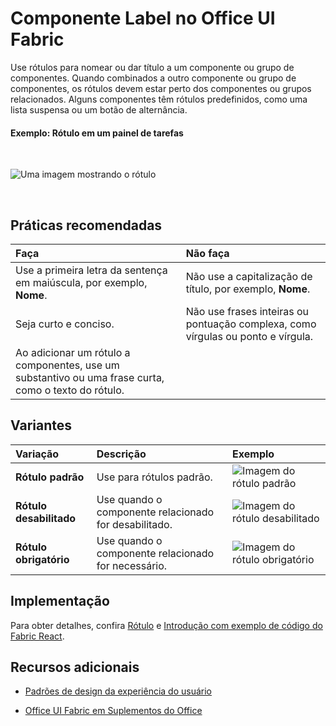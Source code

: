 # <a name="label-component-in-office-ui-fabric"></a>Componente Label no Office UI Fabric

Use rótulos para nomear ou dar título a um componente ou grupo de componentes. Quando combinados a outro componente ou grupo de componentes, os rótulos devem estar perto dos componentes ou grupos relacionados. Alguns componentes têm rótulos predefinidos, como uma lista suspensa ou um botão de alternância.
  
#### <a name="example-label-in-a-task-pane"></a>Exemplo: Rótulo em um painel de tarefas

<br/>

![Uma imagem mostrando o rótulo](../../images/overview_withApp_label.png)

<br/>

## <a name="best-practices"></a>Práticas recomendadas

|**Faça**|**Não faça**|
|:------------|:--------------|
|Use a primeira letra da sentença em maiúscula, por exemplo, **Nome**.|Não use a capitalização de título, por exemplo, **Nome**.|
|Seja curto e conciso.|Não use frases inteiras ou pontuação complexa, como vírgulas ou ponto e vírgula.|
|Ao adicionar um rótulo a componentes, use um substantivo ou uma frase curta, como o texto do rótulo.| |

## <a name="variants"></a>Variantes

|**Variação**|**Descrição**|**Exemplo**|
|:------------|:--------------|:----------|
|**Rótulo padrão**|Use para rótulos padrão.|![Imagem do rótulo padrão](../../images/label.png)<br/>|
|**Rótulo desabilitado**|Use quando o componente relacionado for desabilitado.|![Imagem do rótulo desabilitado](../../images/labelDisabled.png)<br/>|
|**Rótulo obrigatório**|Use quando o componente relacionado for necessário.|![Imagem do rótulo obrigatório](../../images/labelRequired.png)<br/>|

## <a name="implementation"></a>Implementação

Para obter detalhes, confira [Rótulo](https://dev.office.com/fabric#/components/label) e [Introdução com exemplo de código do Fabric React](https://github.com/OfficeDev/Word-Add-in-GettingStartedFabricReact).

## <a name="additional-resources"></a>Recursos adicionais

- [Padrões de design da experiência do usuário](https://github.com/OfficeDev/Office-Add-in-UX-Design-Patterns-Code)

- [Office UI Fabric em Suplementos do Office](office-ui-fabric.md)
